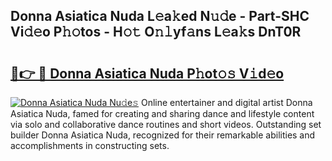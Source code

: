 ## Donna Asiatica Nuda L𝚎a𝚔ed N𝚞𝚍e - Part-SHC Vi𝚍𝚎o P𝚑𝚘tos - H𝚘𝚝 O𝚗𝚕yf𝚊ns L𝚎a𝚔s DnT0R

# <h2><a href="http://kfeskx7.oniu.top/?m=Donna+Asiatica+Nuda">🔗👉 🔴 Donna Asiatica Nuda P𝚑ot𝚘𝚜 V𝚒d𝚎o</a></h2>

[![Donna Asiatica Nuda Nu𝚍e𝚜](https://i.imgur.com/0qMVB7G.gif)](http://kfeskx7.oniu.top/?m=Donna+Asiatica+Nuda)
Online entertainer and digital artist Donna Asiatica Nuda, famed for creating and sharing dance and lifestyle content via solo and collaborative dance routines and short videos. Outstanding set builder Donna Asiatica Nuda, recognized for their remarkable abilities and accomplishments in constructing sets.  
